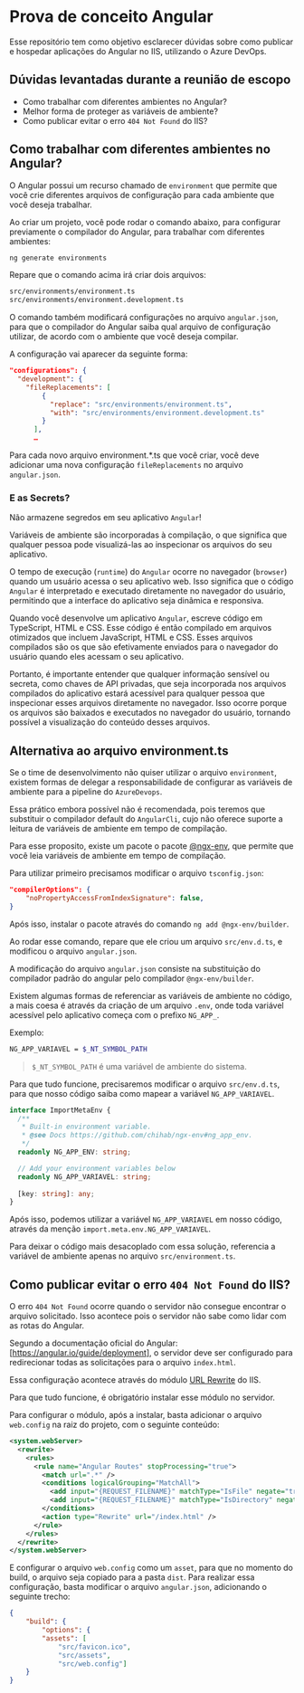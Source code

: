# Prova de conceito Angular

Esse repositório tem como objetivo esclarecer dúvidas sobre como publicar e hospedar aplicações do Angular no IIS, utilizando o Azure DevOps.

## Dúvidas levantadas durante a reunião de escopo

- Como trabalhar com diferentes ambientes no Angular?
- Melhor forma de proteger as variáveis de ambiente?
- Como publicar evitar o erro `404 Not Found` do IIS?

## Como trabalhar com diferentes ambientes no Angular?

O Angular possui um recurso chamado de `environment` que permite que você crie diferentes arquivos de configuração para cada ambiente que você deseja trabalhar.

Ao criar um projeto, você pode rodar o comando abaixo, para configurar previamente o compilador do Angular, para trabalhar com diferentes ambientes:

```bash
ng generate environments
```

Repare que o comando acima irá criar dois arquivos:

```bash
src/environments/environment.ts
src/environments/environment.development.ts
```

O comando também modificará configurações no arquivo `angular.json`, para que o compilador do Angular saiba qual arquivo de configuração utilizar, de acordo com o ambiente que você deseja compilar.

A configuração vai aparecer da seguinte forma:

```json
"configurations": {
  "development": {
    "fileReplacements": [
        {
          "replace": "src/environments/environment.ts",
          "with": "src/environments/environment.development.ts"
        }
      ],
      …
```

Para cada novo arquivo environment.*.ts que você criar, você deve adicionar uma nova configuração `fileReplacements` no arquivo `angular.json`.

### E as Secrets?

Não armazene segredos em seu aplicativo `Angular`!

Variáveis de ambiente são incorporadas à compilação, o que significa que qualquer pessoa pode visualizá-las ao inspecionar os arquivos do seu aplicativo.

O tempo de execução (`runtime`) do `Angular` ocorre no navegador (`browser`) quando um usuário acessa o seu aplicativo web. Isso significa que o código `Angular` é interpretado e executado diretamente no navegador do usuário, permitindo que a interface do aplicativo seja dinâmica e responsiva.

Quando você desenvolve um aplicativo `Angular`, escreve código em TypeScript, HTML e CSS. Esse código é então compilado em arquivos otimizados que incluem JavaScript, HTML e CSS. Esses arquivos compilados são os que são efetivamente enviados para o navegador do usuário quando eles acessam o seu aplicativo.

Portanto, é importante entender que qualquer informação sensível ou secreta, como chaves de API privadas, que seja incorporada nos arquivos compilados do aplicativo estará acessível para qualquer pessoa que inspecionar esses arquivos diretamente no navegador. Isso ocorre porque os arquivos são baixados e executados no navegador do usuário, tornando possível a visualização do conteúdo desses arquivos.

## Alternativa ao arquivo environment.ts

Se o time de desenvolvimento não quiser utilizar o arquivo `environment`, existem formas de delegar a responsabilidade de configurar as variáveis de ambiente para a pipeline do `AzureDevops`.

Essa prático embora possível não é recomendada, pois teremos que substituir o compilador default do `AngularCli`, cujo não oferece suporte a leitura de variáveis de ambiente em tempo de compilação.

Para esse proposito, existe um pacote o pacote [@ngx-env](https://github.com/chihab/ngx-env), que permite que você leia variáveis de ambiente em tempo de compilação.

Para utilizar primeiro precisamos modificar o arquivo `tsconfig.json`:

```json
"compilerOptions": {
    "noPropertyAccessFromIndexSignature": false,
}
```

Após isso, instalar o pacote através do comando `ng add @ngx-env/builder`.

Ao rodar esse comando, repare que ele criou um arquivo `src/env.d.ts`, e modificou o arquivo `angular.json`.

A modificação do arquivo `angular.json` consiste na substituição do compilador padrão do angular pelo compilador `@ngx-env/builder`.

Existem algumas formas de referenciar as variáveis de ambiente no código, a mais coesa é através da criação de um arquivo `.env`, onde toda variável acessível pelo aplicativo começa com o prefixo `NG_APP_`.

Exemplo:

```bash
NG_APP_VARIAVEL = $_NT_SYMBOL_PATH
```

> `$_NT_SYMBOL_PATH` é uma variável de ambiente do sistema.

Para que tudo funcione, precisaremos modificar o arquivo `src/env.d.ts`, para que nosso código saiba como mapear a variável `NG_APP_VARIAVEL`.

```typescript
interface ImportMetaEnv {
  /**
   * Built-in environment variable.
   * @see Docs https://github.com/chihab/ngx-env#ng_app_env.
   */
  readonly NG_APP_ENV: string;

  // Add your environment variables below
  readonly NG_APP_VARIAVEL: string;
  
  [key: string]: any;
}
```

Após isso, podemos utilizar a variável `NG_APP_VARIAVEL` em nosso código, através da menção `import.meta.env.NG_APP_VARIAVEL`.

Para deixar o código mais desacoplado com essa solução, referencia a variável de ambiente apenas no arquivo `src/environment.ts`.

## Como publicar evitar o erro `404 Not Found` do IIS?

O erro `404 Not Found` ocorre quando o servidor não consegue encontrar o arquivo solicitado. Isso acontece pois o servidor não sabe como lidar com as rotas do Angular.

Segundo a documentação oficial do Angular: [https://angular.io/guide/deployment], o servidor deve ser configurado para redirecionar todas as solicitações para o arquivo `index.html`.

Essa configuração acontece através do módulo [URL Rewrite](https://www.iis.net/downloads/microsoft/url-rewrite) do IIS.

Para que tudo funcione, é obrigatório instalar esse módulo no servidor.

Para configurar o módulo, após a instalar, basta adicionar o arquivo `web.config` na raiz do projeto, com o seguinte conteúdo:

```xml
<system.webServer> 
  <rewrite> 
    <rules> 
      <rule name="Angular Routes" stopProcessing="true"> 
        <match url=".*" /> 
        <conditions logicalGrouping="MatchAll"> 
          <add input="{REQUEST_FILENAME}" matchType="IsFile" negate="true" /> 
          <add input="{REQUEST_FILENAME}" matchType="IsDirectory" negate="true" /> 
        </conditions> 
        <action type="Rewrite" url="/index.html" /> 
      </rule> 
    </rules> 
  </rewrite> 
</system.webServer>
```

E configurar o arquivo `web.config` como um `asset`, para que no momento do build, o arquivo seja copiado para a pasta `dist`. Para realizar essa configuração, basta modificar o arquivo `angular.json`, adicionando o seguinte trecho:

```json
{
    "build": {
        "options": {
        "assets": [
            "src/favicon.ico",
            "src/assets",
            "src/web.config"]
    }
}
```
